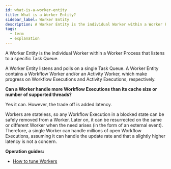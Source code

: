 ```yaml
---
id: what-is-a-worker-entity
title: What is a Worker Entity?
sidebar_label: Worker Entity
description: A Worker Entity is the individual Worker within a Worker Process that listens to a specific Task Queue.
tags:
  - term
  - explanation
---
```


A Worker Entity is the individual Worker within a Worker Process that listens to a specific Task Queue.

A Worker Entity listens and polls on a single Task Queue.
A Worker Entity contains a Workflow Worker and/or an Activity Worker, which make progress on Workflow Executions and Activity Executions, respectively.

**Can a Worker handle more Workflow Executions than its cache size or number of supported threads?**

Yes it can.
However, the trade off is added latency.

Workers are stateless, so any Workflow Execution in a blocked state can be safely removed from a Worker.
Later on, it can be resurrected on the same or different Worker when the need arises (in the form of an external event).
Therefore, a single Worker can handle millions of open Workflow Executions, assuming it can handle the update rate and that a slightly higher latency is not a concern.

**Operation guides:**

- [How to tune Workers](/dev-guide/worker-performance)
